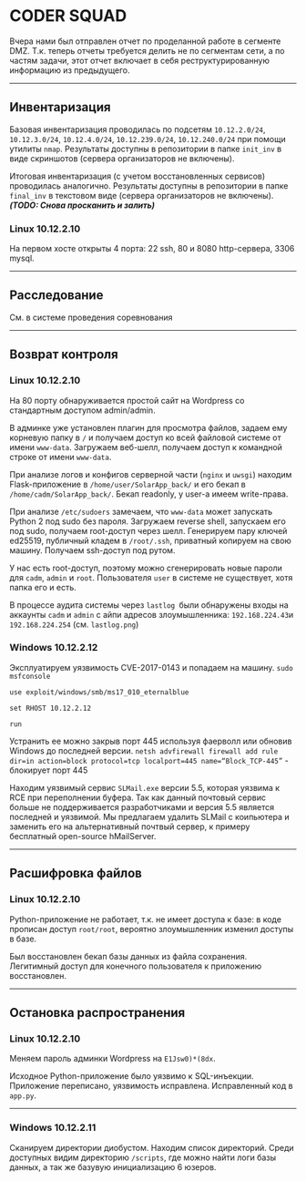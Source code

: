 # CODER SQUAD

Вчера нами был отправлен отчет по проделанной работе в сегменте DMZ.
Т.к. теперь отчеты требуется делить не по сегментам сети, а по частям задачи, этот отчет включает в себя реструктурированную информацию из предыдущего.

---
## Инвентаризация

Базовая инвентаризация проводилась по подсетям `10.12.2.0/24`, `10.12.3.0/24`, `10.12.4.0/24`, `10.12.239.0/24`, `10.12.240.0/24` при помощи утилиты `nmap`.
Результаты доступны в репозитории в папке `init_inv` в виде скриншотов (сервера организаторов не включены).

Итоговая инвентаризация (с учетом восстановленных сервисов) проводилась аналогично.
Результаты доступны в репозитории в папке `final_inv` в текстовом виде (сервера организаторов не включены). ***(TODO: Снова просканить и залить)***

### Linux 10.12.2.10
На первом хосте открыты 4 порта: 22 ssh, 80 и 8080 http-сервера, 3306 mysql.


---
## Расследование

См. в системе проведения соревнования

---
## Возврат контроля

### Linux 10.12.2.10 
На 80 порту обнаруживается простой сайт на Wordpress со стандартным доступом admin/admin. 

В админке уже установлен плагин для просмотра файлов, задаем ему корневую папку в `/` и получаем доступ ко всей файловой системе от имени `www-data`.
Загружаем веб-шелл, получаем доступ к командной строке от имени `www-data`.

При анализе логов и конфигов серверной части (`nginx` и `uwsgi`) находим Flask-приложение в `/home/user/SolarApp_back/` и его бекап в `/home/cadm/SolarApp_back/`.
Бекап readonly, у user-а имеем write-права.

При анализе `/etc/sudoers` замечаем, что `www-data` может запускать Python 2 под sudo без пароля.
Загружаем reverse shell, запускаем его под sudo, получаем root-доступ через шелл.
Генерируем пару ключей ed25519, публичный кладем в `/root/.ssh`, приватный копируем на свою машину. Получаем ssh-доступ под рутом.

У нас есть root-доступ, поэтому можно сгенерировать новые пароли для `cadm`, `admin` и `root`.
Пользователя `user` в системе не существует, хотя папка его и есть.

В процессе аудита системы через `lastlog `были обнаружены входы на аккаунты `cadm` и `admin` с айпи адресов злоумышленника: `192.168.224.43`и `192.168.224.254` (см. `lastlog.png`)

### Windows 10.12.2.12
Эксплуатируем уязвимость CVE-2017-0143 и попадаем на машину.
`sudo msfconsole`

`use exploit/windows/smb/ms17_010_eternalblue`

`set RHOST 10.12.2.12`

`run`

Устранить ее можно закрыв порт 445 используя фаерволл или обновив Windows до последней версии.
`
netsh advfirewall firewall add rule dir=in action=block protocol=tcp localport=445 name=“Block_TCP-445”
` - блокирует порт 445

Находим уязвимый сервис `SLMail.exe` версии 5.5, которая уязвима к RCE при переполнении буфера.
Так как данный почтовый сервис больше не поддерживается разработчиками и версия 5.5 является последней и уязвимой.
Мы предлагаем удалить SLMail с коипьютера и заменить его на альтернативный почтвый сервер, к примеру бесплатный open-source hMailServer.

---
## Расшифровка файлов

### Linux 10.12.2.10
Python-приложение не работает, т.к. не имеет доступа к базе: в коде прописан доступ `root/root`, вероятно злоумышленник изменил доступы в базе.

Был восстановлен бекап базы данных из файла сохранения. Легитимный доступ для конечного пользователя к приложению восстановлен.

---
## Остановка распространения

### Linux 10.12.2.10
Меняем пароль админки Wordpress на `E1Jsw0)*(8dx`.

Исходное Python-приложение было уязвимо к SQL-инъекции. Приложение переписано, уязвимость исправлена. Исправленный код в `app.py`.

---
### Windows 10.12.2.11
Сканируем директории диобустом. Находим список директорий. Среди доступных видим директорию `/scripts`, где можно найти логи базы данных, а так же базувую инициализацию 6 юзеров.


